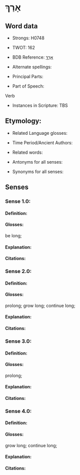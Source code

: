 # אָרַךְ

<!-- Status: S2="NeedsEdits" -->
<!-- Lexica used for edits:   -->

## Word data

* Strongs: H0748

* TWOT: 162

* BDB Reference: [אָרַךְ](rc://en/bdb/dict/a.fs.aa)

* Alternate spellings:

* Principal Parts:

* Part of Speech:

Verb

* Instances in Scripture: TBS

## Etymology:

* Related Language glosses:

* Time Period/Ancient Authors:

* Related words:

* Antonyms for all senses:

* Synonyms for all senses:

## Senses

### Sense 1.0:

#### Definition:

#### Glosses:

be long; 

#### Explanation:

#### Citations:



### Sense 2.0:

#### Definition:

#### Glosses:

prolong; grow long; continue long; 

#### Explanation:

#### Citations:



### Sense 3.0:

#### Definition:

#### Glosses:

prolong; 

#### Explanation:

#### Citations:



### Sense 4.0:

#### Definition:

#### Glosses:

grow long; continue long; 

#### Explanation:

#### Citations:




